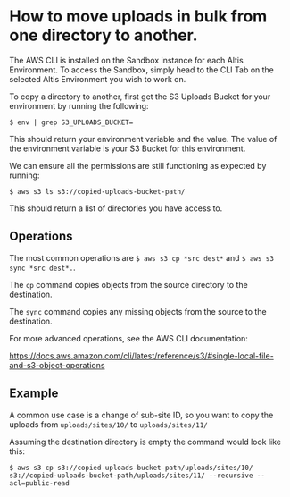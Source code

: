 #  How to move uploads in bulk from one directory to another. 

The AWS CLI is installed on the Sandbox instance for each Altis Environment. To access the Sandbox, simply head to the CLI Tab on the selected Altis Environment you wish to work on.

To copy a directory to another, first get the S3 Uploads Bucket for your environment by running the following:

```
$ env | grep S3_UPLOADS_BUCKET=
```

This should return your environment variable and the value. The value of the environment variable is your S3 Bucket for this environment.

We can ensure all the permissions are still functioning as expected by running:

```
$ aws s3 ls s3://copied-uploads-bucket-path/
```

This should return a list of directories you have access to.

## Operations

The most common operations are `$ aws s3 cp *src dest*` and `$ aws s3 sync *src dest*.`.

The `cp` command copies objects from the source directory to the destination.

The `sync` command copies any missing objects from the source to the destination.

For more advanced operations, see the AWS CLI documentation:

https://docs.aws.amazon.com/cli/latest/reference/s3/#single-local-file-and-s3-object-operations

## Example

A common use case is a change of sub-site ID, so you want to copy the uploads from `uploads/sites/10/` to `uploads/sites/11/`

Assuming the destination directory is empty the command would look like this:

```
$ aws s3 cp s3://copied-uploads-bucket-path/uploads/sites/10/ s3://copied-uploads-bucket-path/uploads/sites/11/ --recursive --acl=public-read
```
